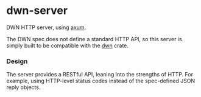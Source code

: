 # dwn-server

<!-- cargo-rdme start -->

DWN HTTP server, using [axum](https://github.com/tokio-rs/axum).

The DWN spec does not define a standard HTTP API, so this server is simply built
to be compatible with the [dwn](https://github.com/unavi-xyz/dwn/tree/main/crates/dwn)
crate.

### Design

The server provides a RESTful API, leaning into the strengths of HTTP.
For example, using HTTP-level status codes instead of the spec-defined
JSON reply objects.

<!-- cargo-rdme end -->

